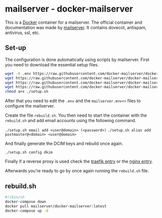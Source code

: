 # mailserver - docker-mailserver

This is a [Docker](/wiki/docker.md) container for a mailserver.
The official container and documentation was made by
[mailserver](https://hub.docker.com/r/mailserver/docker-mailserver).
It contains dovecot, antispam, antivirus, ssl, etc.

## Set-up

The configuration is done automatically using scripts by mailserver.
First you need to download the essential setup files.

```sh
wget -O .env https://raw.githubusercontent.com/docker-mailserver/docker-mailserver/master/compose.env
wget https://raw.githubusercontent.com/docker-mailserver/docker-mailserver/master/docker-compose.yml
wget https://raw.githubusercontent.com/docker-mailserver/docker-mailserver/master/mailserver.env
wget https://raw.githubusercontent.com/docker-mailserver/docker-mailserver/v9.0.1/setup.sh
chmod a+x ./setup.sh
```

After that you need to edit the `.env` and the `mailserver.env<>` files to
configure the mailserver.

Create the file `rebuild.sh`.
You then need to start the container with the `rebuild.sh` and add email
accounts using the following command.

`./setup.sh email add <user@domain> (<password>)`
`./setup.sh alias add postmaster@<domain> <user@domain>`

And finally generate the DCIM keys and rebuild once again.

`./setup.sh config dkim`

Finally if a reverse proxy is used check the
[traefik entry](/wiki/docker/traefik.md#setup-mailserver) or the
[nginx entry](./nginx.md).

Afterwards you're ready to go by once again running the `rebuild.sh` file.

## rebuild.sh

```sh
#!/bin/sh
docker-compose down
docker pull mailserver/docker-mailserver:latest
docker-compose up -d
```
